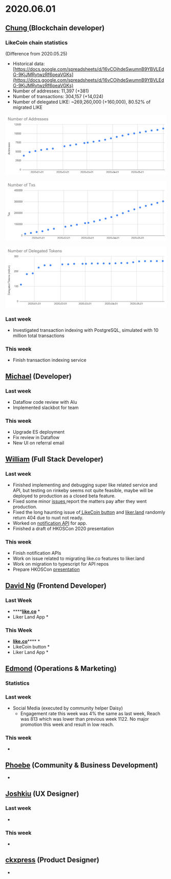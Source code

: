 # 2020.06.01





## [Chung ](https://like.co/chungwu)\(Blockchain developer\)

### LikeCoin chain statistics

\(Difference from 2020.05.25\)

* Historical data: [https://docs.google.com/spreadsheets/d/16vCOjhdeSwumnB9YBVLEdG-9KjJMRytwzRf6peaVGKs](https://docs.google.com/spreadsheets/d/16vCOjhdeSwumnB9YBVLEdG-9KjJMRytwzRf6peaVGKs)
* Number of addresses: 11,397 \(+381\)
* Number of transactions: 304,157 \(+14,024\)
* Number of delegated LIKE: ~269,260,000 \(+160,000\), 80.52% of migrated LIKE

![](../.gitbook/assets/image%20%2846%29.png)

![](../.gitbook/assets/image%20%2844%29.png)

![](../.gitbook/assets/image%20%2845%29.png)

### Last week

* Investigated transaction indexing with PostgreSQL, simulated with 10 million total transactions

### This week

* Finish transaction indexing service

## [Michael](httsp://like.co/michaelcheung) \(Developer\)

### Last week

* Dataflow code review with Alu
* Implemented slackbot for team

### This week

* Upgrade ES deployment
* Fix review in Dataflow
* New UI on referral email

## [William](https://like.co/williamchong007) \(Full Stack Developer\)

### Last week

* Finished implementing and debugging super like related service and API, but testing on rinkeby seems not quite feasible, maybe will be deployed to production as a closed beta feature.
* Fixed some minor [issues ](https://github.com/likecoin/like-co/pull/1433)report the matters pay after they went production.
* Fixed the long haunting issue of[ LikeCoin button](https://github.com/likecoin/likecoin-button/pull/262) and [liker.land](https://github.com/likecoin/liker-land/pull/256) randomly return 404 due to nuxt not ready.
* Worked on [notification API](https://github.com/likecoin/likecoin-api-public/pull/148) for app.
* Finished a draft of HKOSCon 2020 presentation

### This week

* Finish notification APIs
* Work on issue related to migrating like.co features to liker.land
* Work on migration to typescript for API repos
* Prepare HKOSCon [presentation](https://hkoscon.org/2020/topics/open-default-trying-run-startup-open-source-culture-mind/)

## [David Ng](https://github.com/nwingt) \(Frontend Developer\)

### Last Week

* \*\*\*\*[**like.co**](https://like.co)
  * 
* Liker Land App
  * 

### This Week

* [**like.co**](https://like.co)\*\*\*\*
  * 
* LikeCoin button
  * 
* Liker Land App
  * 

## [E**dmond**](https://like.co/edmondyu) **\(Operations & Marketing\)**

### **Statistics**

### **Last week**

* Social Media \(executed by community helper Daisy\)
  * Engagement rate this week was 4% the same as last week, Reach was 813 which was lower than previous week 1122. No major promotion this week and result in low reach.

### This week

* 


## [Phoebe](https://like.co/phoebe_fb) \(Community & Business Development\) <a id="fbf6"></a>

* 
## [Joshkiu](https://like.co/joshkiu) \(UX Designer\)

### Last week

* 
### This week

* 
## [ckxpress](https://like.co/ckxpress) \(Product Designer\) <a id="fbf6"></a>

* 
